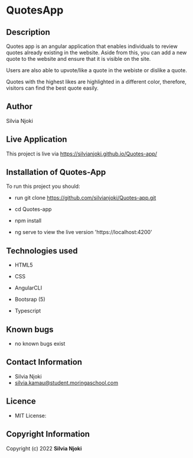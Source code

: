 # QuotesApp

## Description
Quotes app is an angular application that enables individuals to review quotes already existing in the website. Aside from this, you can add a new quote to the website and ensure that it is visible on the site. 

Users are also able to upvote/like a quote in the webiste or dislike a quote. 

Quotes with the highest likes are highlighted in a different color, therefore, visitors can find the best quote easily. 

## Author 
Silvia Njoki


## Live Application

This project is live via https://silvianjoki.github.io/Quotes-app/



## Installation of Quotes-App
To run this project you should:

* run git clone  https://github.com/silvianjoki/Quotes-app.git

* cd Quotes-app

* npm install

* ng serve to view the live version 'https://localhost:4200'

## Technologies used
* HTML5

* CSS

* AngularCLI

* Bootsrap (5)

* Typescript

## Known bugs

* no known bugs exist

## Contact Information

* Silvia Njoki
* silvia.kamau@student.moringaschool.com

## Licence
 * MIT License:

## Copyright Information
Copyright (c) 2022 **Silvia Njoki**
